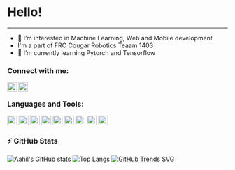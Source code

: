 # Hello!
---
- 👀 I’m interested in Machine Learning, Web and Mobile development
- I'm a part of FRC Cougar Robotics Teaam 1403
- 🌱 I’m currently learning Pytorch and Tensorflow

### Connect with me:

[<img align="left" alt="Aahil Shaikh | LinkedIn" width="22px" src="https://cdn.jsdelivr.net/npm/simple-icons@v3/icons/linkedin.svg" />][linkedin]
[<img align="left" alt="Aahil Shaikh | Google Developer Profile" width="22px" src="https://toppng.com/uploads/preview/oogle-chrome-developer-tools-google-developers-icon-11563029118otjotftm9o.png" />][Google Developer Profile]
<br />

### Languages and Tools:

<p align="left">
    <img src="https://cdn.jsdelivr.net/gh/devicons/devicon/icons/dart/dart-original.svg" width="22" height="22"/>
    <img src="https://cdn.jsdelivr.net/gh/devicons/devicon/icons/django/django-original.svg" width="22" height="22"/>
    <img src="https://cdn.jsdelivr.net/gh/devicons/devicon/icons/firebase/firebase-plain.svg" width="22" height="22"/>
    <img src="https://cdn.jsdelivr.net/gh/devicons/devicon/icons/flutter/flutter-original.svg" width="22" height="22"/>
    <img src="https://cdn.jsdelivr.net/gh/devicons/devicon/icons/git/git-original.svg" width="22" height="22"/>
    <img src="https://cdn.jsdelivr.net/gh/devicons/devicon/icons/python/python-original.svg" width="22" height="22"/>
    <img src="https://cdn.iconscout.com/icon/free/png-256/java-60-1174953.png" width="22" height="22"/>
    <img src="https://gradle.org/images/gradle-knowledge-graph-logo.png?20170228" width="22" height="22"/>
    <img src="https://dka575ofm4ao0.cloudfront.net/pages-transactional_logos/retina/8825/syPOR0YTxuwPEUrfe4NX" width="22" height="22"/>
</p>

### :zap: GitHub Stats
![Aahil's GitHub stats](https://github-readme-stats.vercel.app/api?username=AahilShaikh&count_private=true&show_icons=true&theme=gotham)
![Top Langs](https://github-readme-stats.vercel.app/api/top-langs/?username=AahilShaikh&layout=compact&show_icons=true&theme=gotham&count_private=true)
[![GitHub Trends SVG](https://api.githubtrends.io/user/svg/AahilShaikh/repos?time_range=one_year&include_private=True&theme=dark)](https://githubtrends.io)



[linkedin]: https://linkedin.com/in/aahil-shaikh
[Google Developer Profile]: https://developers.google.com/profile/u/aahil
[jsplaylist]: https://www.youtube.com/playlist?list=PLkwxH9e_vrALRJKu7wfXby3MKeflhTu6B
[cssplaylist]: https://www.youtube.com/playlist?list=PLkwxH9e_vrALSdvZuEh6gqQdmDoDIoqz4
[reactplaylist]: https://www.youtube.com/playlist?list=PLkwxH9e_vrAK4TdffpxKY3QGyHCpxFcQ0
